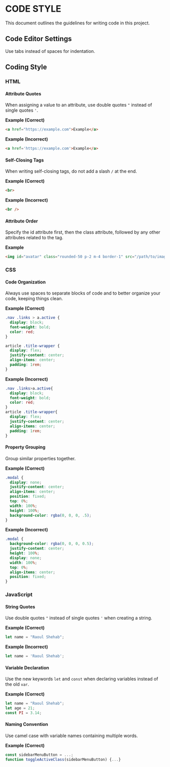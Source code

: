 # CODE STYLE

This document outlines the guidelines for writing code in this project.

## Code Editor Settings
Use tabs instead of spaces for indentation.

## Coding Style

### HTML
#### Attribute Quotes
When assigning a value to an attribute, use double quotes ```"``` instead of single quotes ```'```.

**Example (Correct)**
```html
<a href="https://example.com">Example</a>
```
**Example (Incorrect)**
```html
<a href='https://example.com'>Example</a>
```

#### Self-Closing Tags
When writing self-closing tags, do not add a slash ```/``` at the end.

**Example (Correct)**
```html
<br>
```
**Example (Incorrect)**
```html
<br />
```

#### Attribute Order
Specify the id attribute first, then the class attribute, followed by any other attributes related to the tag.

**Example**
```html
<img id="avatar" class="rounded-50 p-2 m-4 border-1" src="/path/to/image.png" alt="Avatar">
```

### CSS
#### Code Organization
Always use spaces to separate blocks of code and to better organize your code, keeping things clean.

**Example (Correct)**
```css
.nav .links > a.active {
  display: block;
  font-weight: bold;
  color: red;
}

article .title-wrapper {
  display: flex;
  justify-content: center;
  align-items: center;
  padding: 1rem;
}
```
**Example (Incorrect)**
```css
.nav .links>a.active{
  display: block;
  font-weight: bold;
  color: red;
}
article .title-wrapper{
  display: flex;
  justify-content: center;
  align-items: center;
  padding: 1rem;
}
```

#### Property Grouping
Group similar properties together.

**Example (Correct)**
```css
.modal {
  display: none;
  justify-content: center;
  align-items: center;
  position: fixed;
  top: 0%;
  width: 100%;
  height: 100%;
  background-color: rgba(0, 0, 0, .5);
}
```
**Example (Incorrect)**
```css
.modal {
  background-color: rgba(0, 0, 0, 0.5);
  justify-content: center;
  height: 100%;
  display: none;
  width: 100%;
  top: 0%;
  align-items: center;
  position: fixed;
}
```

### JavaScript
#### String Quotes
Use double quotes ```"``` instead of single quotes ```'``` when creating a string.

**Example (Correct)**
```javascript
let name = "Raoul Shehab";
```
**Example (Incorrect)**
```javascript
let name = 'Raoul Shehab';
```

#### Variable Declaration
Use the new keywords ```let``` and ```const``` when declaring variables instead of the old ```var```.

**Example (Correct)**
```javascript
let name = "Raoul Shehab";
let age = 21;
const PI = 3.14;
```

#### Naming Convention 
Use camel case with variable names containing multiple words. 

**Example (Correct)** 
```javascript
const sidebarMenuButton = ...;
function toggleActiveClass(sidebarMenuButton) {...}
```
